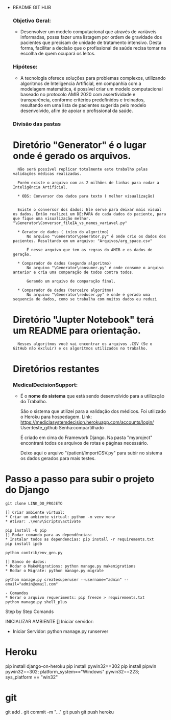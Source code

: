 - README GIT HUB
    
    ### Objetivo Geral:
    
    - Desenvolver um modelo computacional que através de variáveis informadas, possa fazer uma listagem por ordem de gravidade dos pacientes que precisam de unidade de tratamento intensivo. Desta forma, facilitar a decisão que o profissional de saúde  recisa tomar na escolha de quem ocupará os leitos.
    ### Hipótese:
    
    - A tecnologia oferece soluções para problemas complexos, utilizando algoritmos de Inteligencia Artificial, em companhia com a modelagem matemática, é possível criar um modelo computacional baseado no protocolo AMIB 2020 com assertividade e  transparência, conforme critérios predefinidos e treinados, resultando em uma lista de pacientes sugerida pelo modelo desenvolvido, afim de apoiar o profissional da saúde.

    
    ### Divisão das pastas
     # Diretório "Generator" é o lugar onde é gerado os arquivos.
        Não será possível replicar totalmente este trabalho pelas validações médicas realizadas.

        Porém existe o arquivo com as 2 milhões de linhas para rodar a Inteligência Artificial.

        * OBS: Conversor dos dados para texto ( melhor visualização)


        Existe o conversor dos dados: Ele serve para deixar mais visual os dados. Então realizei um DE:PARA de cada dados do paciente, para que fique uma visualização melhor. "\Generator\Conversor_fileIA_vs_names_variavel.py"

        * Gerador de dados ( iníco do algoritmo)
            No arquivo "\Generator\generator.py" é onde crio os dados dos pacientes. Resultando em um arquivo: "Arquivos/arg_space.csv"
            
            É nesse arquivo que tem as regras do AMIB e os dados de geração.
        
        * Comparador de dados (segundo algoritmo)
            No arquivo "\Generator\consumer.py" é onde consome o arquivo anterior e cria uma comparação de todos contra todos.
            
            Gerando um arquivo de comparação final.

        * Comparador de dados (terceiro algoritmo)
            No arquivo "\Generator\reducer.py" é onde é gerado uma sequencia de dados, como se trabalha com muitos dados eu reduzi 


     # Diretório "Jupter Notebook" terá um README para orientação.  
        Nesses algoritmos você vai encontrar os arquivos .CSV (Se o GitHub não excluir) e os algoritmos utilizados no trabalho. 

        

     # Diretórios restantes
     ### **MedicalDecisionSupport**:
    - É o **nome do sistema** que está sendo desenvolvido para a utilização do Trabalho.

        São o sistema que utilizei para a validação dos médicos. 
            Foi utilizado o Heroku para hospedagem. Link: https://mediclasystemdecision.herokuapp.com/accounts/login/
            User:teste_github
            Senha:compartilhado
        
        É criado em cima do Framework Django.
        Na pasta "myproject" encontrará todos os arquivos de rotas e páginas necessário.

        Deixo aqui o arquivo "/patient/importCSV.py" para subir no sistema os dados gerados para mais testes.
    
    
    
# Passo a passo para subir o projeto do Django

```
git clone LINK_DO_PROJETO

[] Criar ambiente virtual: 
* Criar um ambiente virtual: python -m venv venv
* Ativar: .\venv\Scripts\activate

pip install -U pip
[] Rodar comando para as dependências:
* Instalar todos as dependencias: pip install -r requirements.txt
pip install ipdb

python contrib/env_gen.py

[] Banco de dados:
* Rodar o MakeMigrations: python manage.py makemigrations
* Rodar o Migrate: python manage.py migrate

python manage.py createsuperuser --username="admin" --email="admin@email.com"

- Comandos
* Gerar o arquivo requeriments: pip freeze > requirements.txt
python manage.py shell_plus
```
Step by Step Comands

INICIALIZAR AMBIENTE
[] Iniciar servidor:
* Iniciar Servidor: python manage.py runserver



# Heroku
pip install django-on-heroku
pip install pywin32==302
pip install pipwin
pywin32==302; platform_system=="Windows"
pywin32==223; sys_platform == "win32"

# git

git add .
git commit -m "..."
git push
git push heroku